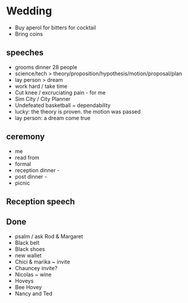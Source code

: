 # Wedding


* Buy aperol for bitters for cocktail
* Bring coins


## speeches

* grooms dinner 28 people
* science/tech > theory/proposition/hypothesis/motion/proposal/plan
* lay person > dream
* work hard / take time
* Cut knee / excruciating pain - for me
* Sim City  / City Planner
* Undefeated basketball ~ dependability
* lucky: the theory is proven. the motion was passed
* lay person: a dream come true

## ceremony
* me
* read from
* formal
* reception dinner -
* post dinner -
* picnic

## Reception speech


## Done

* psalm / ask Rod & Margaret
* Black belt
* Black shoes
* new wallet
* Chici & marika ~ invite
* Chauncey invite?
* Nicolas ~ wine
* Hoveys
* Bee Hovey
* Nancy and Ted